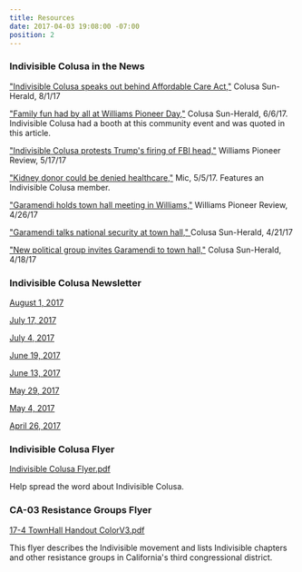 ```yaml
---
title: Resources
date: 2017-04-03 19:08:00 -07:00
position: 2
---
```


### Indivisible Colusa in the News

["Indivisible Colusa speaks out behind Affordable Care Act,"](http://www.appeal-democrat.com/colusa_sun_herald/news/indivisible-colusa-speaks-out-behind-affordable-care-act/article_36d6b680-7738-11e7-8f64-0b2e8edc8f81.html) Colusa Sun-Herald, 8/1/17

["Family fun had by all at Williams Pioneer Day,"](http://www.appeal-democrat.com/colusa_sun_herald/news/family-fun-had-by-all-at-williams-pioneer-day/article_07901ee0-4b21-11e7-90b5-d77195c45f75.html) Colusa Sun-Herald, 6/6/17. Indivisible Colusa had a booth at this community event and was quoted in this article.

["Indivisible Colusa protests Trump's firing of FBI head,"](http://williamspioneer.com/article/81627) Williams Pioneer Review, 5/17/17

["Kidney donor could be denied healthcare,"](https://www.facebook.com/MicMedia/videos/1497155663640552/?pnref=story) Mic, 5/5/17. Features an Indivisible Colusa member.

["Garamendi holds town hall meeting in Williams,"](http://williamspioneer.com/article/81896) Williams Pioneer Review, 4/26/17

["Garamendi talks national security at town hall," ](http://www.appeal-democrat.com/colusa_sun_herald/garamendi-talks-national-security-at-town-hall/article_b1df8e94-270e-11e7-a34c-9397f8d26f98.html)Colusa Sun-Herald, 4/21/17

["New political group invites Garamendi to town hall,"](http://www.appeal-democrat.com/colusa_sun_herald/news/new-political-group-invites-garamendi-to-town-hall/article_8fde5f7a-24aa-11e7-8d12-bbf74ba4eee9.html) Colusa Sun-Herald, 4/18/17

### Indivisible Colusa Newsletter

[August 1, 2017](http://mailchi.mp/b3c0992ce76f/indicolusa_04262017-349929)

[July 17, 2017 ](http://mailchi.mp/2569f9ceb8cc/indicolusa_04262017-324865)

[July 4, 2017](http://mailchi.mp/00091b5a12f0/indicolusa_04262017-301969)

[June 19, 2017](http://mailchi.mp/cb477d9642d5/indicolusa_04262017-272377)

[June 13, 2017](http://mailchi.mp/a73498fdf7c7/indicolusa_04262017-257509)

[May 29, 2017](http://mailchi.mp/84eccc86cfb7/indicolusa_04262017-222181)

[May 4, 2017
](http://mailchi.mp/68bd896dd373/indicolusa_04262017-165609)

[April 26, 2017](http://mailchi.mp/c0fc75d461b8/indicolusa_04262017)

### Indivisible Colusa Flyer

[Indivisible Colusa Flyer.pdf](/uploads/Indivisible%20Colusa%20Flyer.pdf)

Help spread the word about Indivisible Colusa.

### CA-03 Resistance Groups Flyer

[17-4 TownHall Handout ColorV3.pdf](/uploads/17-4%20TownHall%20Handout%20ColorV3.pdf)

This flyer describes the Indivisible movement and lists Indivisible chapters and other resistance groups in California's third congressional district.